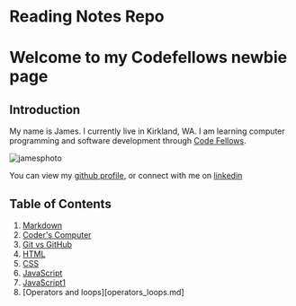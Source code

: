 # Reading Notes Repo

# Welcome to my Codefellows newbie page

## Introduction
My name is James. I currently live in Kirkland, WA. I am learning computer programming and software development through [Code Fellows](https://www.codefellows.org/).

![jamesphoto](E5C45CB0-7EBB-4447-BD3E-FC2635B3BC6A.jpeg)

You can view my [github profile](https://github.com/jabuan0910), or connect with me on [linkedin](https://www.linkedin.com/in/jabuan/)

## Table of Contents

1. [Markdown](markdown.md)
2. [Coder's Computer](coderscomputer.md)
3. [Git vs GitHub](git.md)
4. [HTML](html.md)
5. [CSS](css.md)
6. [JavaScript](javascript.md)
7. [JavaScript1](javascript1.md)
8. [Operators and loops][operators_loops.md]


